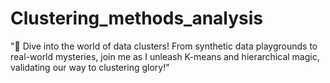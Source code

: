 # Clustering_methods_analysis
"🧩 Dive into the world of data clusters! From synthetic data playgrounds to real-world mysteries, join me as I unleash K-means and hierarchical magic, validating our way to clustering glory!"
